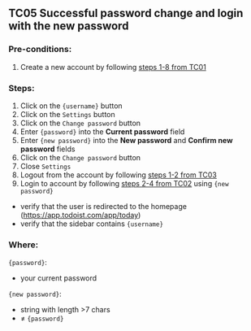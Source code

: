 ## TC05 Successful password change and login with the new password
### Pre-conditions:
1. Create a new account by following [steps 1-8 from TC01](TC01.md)
### Steps:
1. Click on the `{username}` button
2. Click on the `Settings` button
3. Click on the `Change password` button
4. Enter `{password}` into the **Current password** field
5. Enter `{new password}` into the **New password** and **Confirm new password** fields
6. Click on the `Change password` button
7. Close `Settings`
8. Logout from the account by following [steps 1-2 from TC03](TC03.md)
9. Login to account by following [steps 2-4 from TC02](TC02.md) using `{new password}`
* verify that the user is redirected to the homepage (https://app.todoist.com/app/today)
* verify that the sidebar contains `{username}`
### Where:
`{password}`:
* your current password

`{new password}`:
* string with length >7 chars
* ≠ `{password}`